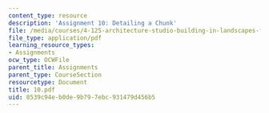 ```yaml
---
content_type: resource
description: 'Assignment 10: Detailing a Chunk'
file: /media/courses/4-125-architecture-studio-building-in-landscapes-fall-2002/8539c94eb0de9b797ebc931479d456b5_10.pdf
file_type: application/pdf
learning_resource_types:
- Assignments
ocw_type: OCWFile
parent_title: Assignments
parent_type: CourseSection
resourcetype: Document
title: 10.pdf
uid: 8539c94e-b0de-9b79-7ebc-931479d456b5
---
```

